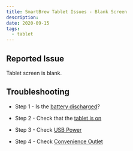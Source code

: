 ```yaml
---
title: SmartBrew Tablet Issues - Blank Screen
description:
date: 2020-09-15
tags:
  - tablet
---
```

## Reported Issue

Tablet screen is blank.

## Troubleshooting

- Step 1 - Is the [battery discharged](/kb/power/tablet-battery-discharged/)?

- Step 2 - Check that the [tablet is on](/kb/power/turn-on-tablet/)

- Step 3 - Check [USB Power](/kb/power/tablet-no-usb-power/)

- Step 4 - Check [Convenience Outlet](/kb/power/tablet-no-120v-power/)

